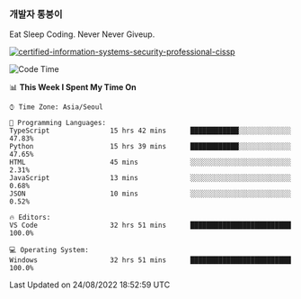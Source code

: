 ### 개발자 통붕이
Eat Sleep Coding.
Never Never Giveup.

[![certified-information-systems-security-professional-cissp](https://user-images.githubusercontent.com/44606727/157613689-acd84ec6-5f8f-4e79-89d9-a8d51f033634.png)](https://www.credly.com/badges/f394a010-85a0-450b-9136-8043af01d71c/public_url)

<!--START_SECTION:waka-->
![Code Time](http://img.shields.io/badge/Code%20Time-988%20hrs%2053%20mins-blue)

📊 **This Week I Spent My Time On** 

```text
⌚︎ Time Zone: Asia/Seoul

💬 Programming Languages: 
TypeScript               15 hrs 42 mins      ████████████░░░░░░░░░░░░░   47.83% 
Python                   15 hrs 39 mins      ████████████░░░░░░░░░░░░░   47.65% 
HTML                     45 mins             ░░░░░░░░░░░░░░░░░░░░░░░░░   2.31% 
JavaScript               13 mins             ░░░░░░░░░░░░░░░░░░░░░░░░░   0.68% 
JSON                     10 mins             ░░░░░░░░░░░░░░░░░░░░░░░░░   0.52%

🔥 Editors: 
VS Code                  32 hrs 51 mins      █████████████████████████   100.0%

💻 Operating System: 
Windows                  32 hrs 51 mins      █████████████████████████   100.0%

```


 Last Updated on 24/08/2022 18:52:59 UTC
<!--END_SECTION:waka-->

